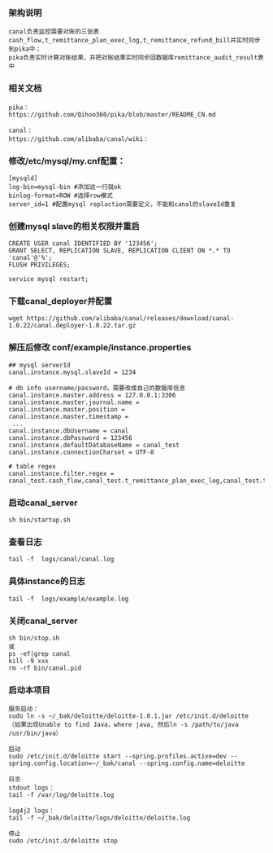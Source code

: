 ### 架构说明

```
canal负责监控需要对账的三张表cash_flow,t_remittance_plan_exec_log,t_remittance_refund_bill并实时同步到pika中；
pika负责实时计算对账结果，并把对账结果实时同步回数据库remittance_audit_result表中
```

### 相关文档

```
pika：
https://github.com/Qihoo360/pika/blob/master/README_CN.md

canal：
https://github.com/alibaba/canal/wiki：
```


### 修改/etc/mysql/my.cnf配置：

```
[mysqld]
log-bin=mysql-bin #添加这一行就ok
binlog-format=ROW #选择row模式
server_id=1 #配置mysql replaction需要定义，不能和canal的slaveId重复
```

### 创建mysql slave的相关权限并重启

```
CREATE USER canal IDENTIFIED BY '123456';  
GRANT SELECT, REPLICATION SLAVE, REPLICATION CLIENT ON *.* TO 'canal'@'%';
FLUSH PRIVILEGES;

service mysql restart;
```

### 下载canal_deployer并配置

```
wget https://github.com/alibaba/canal/releases/download/canal-1.0.22/canal.deployer-1.0.22.tar.gz
```

###  解压后修改 conf/example/instance.properties

```
## mysql serverId
canal.instance.mysql.slaveId = 1234

# db info username/password，需要改成自己的数据库信息
canal.instance.master.address = 127.0.0.1:3306 
canal.instance.master.journal.name = 
canal.instance.master.position = 
canal.instance.master.timestamp = 
 ... 
canal.instance.dbUsername = canal  
canal.instance.dbPassword = 123456
canal.instance.defaultDatabaseName = canal_test
canal.instance.connectionCharset = UTF-8

# table regex
canal.instance.filter.regex = canal_test.cash_flow,canal_test.t_remittance_plan_exec_log,canal_test.t_remittance_refund_bill
```

###  启动canal_server

```
sh bin/startup.sh
```

###  查看日志

```
tail -f  logs/canal/canal.log
```

###  具体instance的日志

```
tail -f  logs/example/example.log
```

###  关闭canal_server

```
sh bin/stop.sh
或
ps -ef|grep canal
kill -9 xxx
rm -rf bin/canal.pid
```

### 启动本项目

```
服务启动：
sudo ln -s ~/_bak/deloitte/deloitte-1.0.1.jar /etc/init.d/deloitte
（如果出现Unable to find Java，where java, 然后ln -s /path/to/java /usr/bin/java）

启动
sudo /etc/init.d/deloitte start --spring.profiles.active=dev --spring.config.location=~/_bak/canal --spring.config.name=deloitte

日志
stdout logs：
tail -f /var/log/deloitte.log

log4j2 logs：
tail -f ~/_bak/deloitte/logs/deloitte/deloitte.log

停止
sudo /etc/init.d/deloitte stop

```